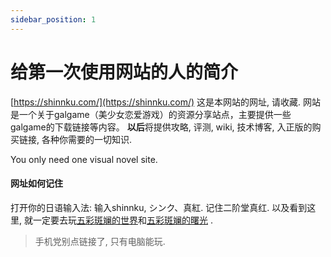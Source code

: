 ```yaml
---
sidebar_position: 1
---
```


# 给第一次使用网站的人的简介

[https://shinnku.com/](https://shinnku.com/) 这是本网站的网址, 请收藏.
网站是一个关于galgame（美少女恋爱游戏）的资源分享站点，主要提供一些galgame的下载链接等内容。
**以后**将提供攻略, 评测, wiki, 技术博客, 入正版的购买链接, 各种你需要的一切知识.

You only need one visual novel site.

#### 网址如何记住

打开你的日语输入法: 输入shinnku, シンク、真紅. 记住二阶堂真红. 以及看到这里, 就一定要去玩[五彩斑斓的世界](https://shinnku.com/api/download/02/win/五彩斑斓的世界ver1.1.7z)和[五彩斑斓的曙光](https://shinnku.com/api/download/02/win/五彩斑斓的曙光v1.0.7z) .

> 手机党别点链接了, 只有电脑能玩.


